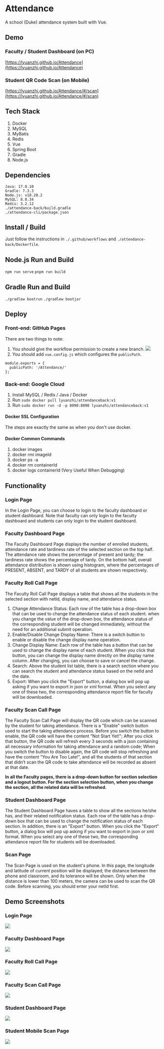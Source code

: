 # Attendance
A school (Duke) attendance system built with Vue.

## Demo
### Faculty / Student Dashboard (on PC)
[https://lyuanzhi.github.io/Attendance](https://lyuanzhi.github.io/Attendance)
### Student QR Code Scan (on Mobile)
[https://lyuanzhi.github.io/Attendance/#/scan](https://lyuanzhi.github.io/Attendance/#/scan)

## Tech Stack
1. Docker
2. MySQL
3. MyBatis
4. Redis
5. Vue
6. Spring Boot
7. Gradle
8. Node.js

## Dependencies
```
Java: 17.0.10
Gradle: 7.3.3
Node.js: v18.20.2
MySQL: 8.0.34
Redis: 3.2.12
./attendance-back/build.gradle
./attendance-cli/package.json
```

## Install / Build
Just follow the instructions in ```./.github/workflows``` and ```./attendance-back/Dockerfile```.

## Node.js Run and Build
```npm run serve```
```pnpm run build```

## Gradle Run and Build
```./gradlew bootrun```
```./gradlew bootjar```

## Deploy
### Front-end: GitHub Pages
There are two things to note:
1. You should give the workflow permission to create a new branch.
![](imgs/deploynote1.png)
2. You should add ```vue.config.js``` which configures the ```publicPath```.
```
module.exports = {
  publicPath: '/Attendance/'
};
```

### Back-end: Google Cloud
1. Install MySQL / Redis / Java / Docker
2. Run ```sudo docker pull lyuanzhi/attendanceback:v1```
3. Run ```sudo docker run -d -p 8090:8090 lyuanzhi/attendanceback:v1```

#### Docker SSL Configuration
The steps are exactly the same as when you don't use docker.

#### Docker Common Commands
1. docker images
2. docker rmi imageId
3. docker ps -a
4. docker rm containerId
5. docker logs containerId (Very Useful When Debugging)

## Functionality
### Login Page
In the Login Page, you can choose to login to the faculty dashboard or student dashboard. Note that faculty can only login to the faculty dashboard and students can only login to the student dashboard.

### Faculty Dashboard Page
The Faculty Dashboard Page displays the number of enrolled students, attendance rate and tardiness rate of the selected section on the top half. The attendance rate shows the percentage of present and tardy; the tardiness rate shows the percentage of tardy. On the bottom half, overall attendance distribution is shown using histogram, where the percentages of PRESENT, ABSENT, and TARDY of all students are shown respectively.

### Faculty Roll Call Page
The Faculty Roll Call Page displays a table that shows all the students in the selected section with netId, display name, and attendance status.
1. Change Attendance Status: Each row of the table has a drop-down box that can be used to change the attendance status of each student. when you change the value of the drop-down box, the attendance status of the corresponding student will be changed immediately, without the need for an additional submit operation.
2. Enable/Disable Change Display Name: There is a switch button to enable or disable the change display name operation.
3. Change Display Name: Each row of the table has a button that can be used to change the display name of each student. When you click that button, you can change the display name directly on the display name column. After changing, you can choose to save or cancel the change.
4. Search: Above the student list table, there is a search section where you can search the student and attendance status based on the netId and the date.
5. Export: When you click the "Export" button, a dialog box will pop up asking if you want to export in json or xml format. When you select any one of these two, the corresponding attendance report file for faculty will be downloaded.

### Faculty Scan Call Page
The Faculty Scan Call Page will display the QR code which can be scanned by the student for taking attendance. There is a "Enable" switch button used to start the taking attendance process. Before you switch the button to enable, the QR code will have the content "Not Start Yet!"; After you click that button, the QR code will refresh every 3 seconds with a json containing all necessary information for taking attendance and a random code; When you switch the button to disable again, the QR code will stop refreshing and have the content "You Are Too Late!", and all the students of that section that didn’t scan the QR code to take attendance will be recorded as absent at that date.

**In all the Faculty pages, there is a drop-down button for section selection and a logout button. For the section selection button, when you change the section, all the related data will be refreshed.**

### Student Dashboard Page
The Student Dashboard Page haves a table to show all the sections he/she has, and their related notification status. Each row of the table has a drop-down box that can be used to change the notification status of each section. In addition, there is an "Export" button. When you click the "Export" button, a dialog box will pop up asking if you want to export in json or xml format. When you select any one of these two, the corresponding attendance report file for students will be downloaded.

### Scan Page
The Scan Page is used on the student's phone. In this page, the longitude and latitude of current position will be displayed; the distance between the phone and classroom, and its tolerance will be shown. Only when the distance is lower than 100 meters, the camera can be used to scan the QR code. Before scanning, you should enter your netId first.

## Demo Screenshots
### Login Page
![](imgs/login.png)

### Faculty Dashboard Page
![](imgs/facultydashboard.png)

### Faculty Roll Call Page
![](imgs/rollcall.png)

### Faculty Scan Call Page
![](imgs/scancall.png)

### Student Dashboard Page
![](imgs/studentbashboard.png)

### Student Mobile Scan Page
![](imgs/mobilescan.png)
